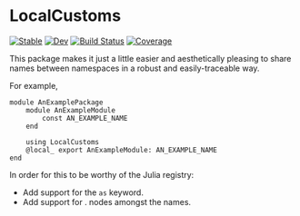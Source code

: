 # LocalCustoms

[![Stable](https://img.shields.io/badge/docs-stable-blue.svg)](https://kmsherbertvt.github.io/LocalCustoms.jl/stable/)
[![Dev](https://img.shields.io/badge/docs-dev-blue.svg)](https://kmsherbertvt.github.io/LocalCustoms.jl/dev/)
[![Build Status](https://github.com/kmsherbertvt/LocalCustoms.jl/actions/workflows/CI.yml/badge.svg?branch=main)](https://github.com/kmsherbertvt/LocalCustoms.jl/actions/workflows/CI.yml?query=branch%3Amain)
[![Coverage](https://codecov.io/gh/kmsherbertvt/LocalCustoms.jl/branch/main/graph/badge.svg)](https://codecov.io/gh/kmsherbertvt/LocalCustoms.jl)

This package makes it just a little easier and aesthetically pleasing
    to share names between namespaces in a robust and easily-traceable way.

For example,
```
module AnExamplePackage
    module AnExampleModule
        const AN_EXAMPLE_NAME
    end

    using LocalCustoms
    @local_ export AnExampleModule: AN_EXAMPLE_NAME
end
```

In order for this to be worthy of the Julia registry:
- Add support for the `as` keyword.
- Add support for . nodes amongst the names.